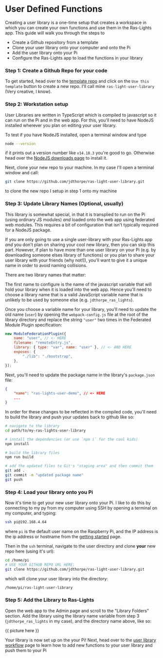 # User Defined Functions

Creating a user library is a one-time setup that creates a workspace in which
you can create your own functions and use them in the Ras-Lights app.  This
guide will walk you through the steps to 

-  Create a Github repository from a template
-  Clone your user library onto your computer and onto the Pi
-  Add the user library onto your Pi
-  Configure the Ras-Lights app to load the functions in your library

### Step 1: Create a Github Repo for your code

To get started, head over to the [template repo](https://github.com/jdthorpe/ras-lights-user-lib-template)
and click on the `Use this template` button to create a new repo. I'll call mine
`ras-light-user-library` (Very creative, I know).

### Step 2: Workstation setup

User Libraries are written in TypeScript which is compiled to javascript so it
can run on the Pi and in the web app. For this, you'll need to have NodeJS
installed wherever you plan on editing your user library.

To test if you have NodeJS installed, open a terminal window and type

```sh
node --version
```

if it prints out a version number like `v14.18.3` you're good to go. Otherwise head
over the [NodeJS downloads page](https://nodejs.org/en/download/) to install it.

Next, clone your new repo to your machine. In my case I'll open a terminal
window and call:

```sh
git clone https://github.com/jdthorpe/ras-light-user-library.git
```

to clone the new repo I setup in step 1 onto my machine

### Step 3: Update Library Names (Optional, usually)

This library is somewhat special, in that it is transplied to run on the Pi
(using ordinary JS modules) _and_ loaded onto the web app using federated
web modules. This requires a bit of configuration that isn't typically required
for a NodeJS package.

If you are only going to use a single user-library with your Ras-Lights app
*and* you don't plan on sharing your cool new library, then you can skip this
part. However, if plan to have more than one user library on your Pi (e.g. by
downloading someone elses library of functions) or you plan to share your user
library with your friends (why not!)), you'll want to give it a unique name in
order to avoid naming collisions.

There are two library names that matter:

The first name to configure is the name of the javascript variable that will
hold your library when it is loaded into the web app. Hence you'll need to
choose a library name that is a valid JavaScript variable name that is unlikely
to be used by someone else (e.g. `jdthorpe_ras_lights`).

Once you choose a variable name for your library, you'll need to update the old
name (`user`) by opening the `webpack-config.js` file at the root of the library
directory and replace the string `"user"` two times in the Federated Module
Plugin specification:

```js
new ModuleFederationPlugin({
    name: "user", // <- HERE
    filename: "remoteEntry.js",
    library: { type: "var", name: "user" }, // <- AND HERE
    exposes: {
        "./lib": "./bootstrap",
    },
});
```

Next, you'll need to update the package name in the library's `package.json`
file:

```json
{
    "name": "ras-lights-user-demo", // <- HERE
    ...
}
```

In order for these changes to be reflected in the compiled code, you'll need to
build the library and push your updates back to github like so:

```bash
# navigate to the library
cd path/to/my-ras-lights-user-library

# install the dependencies (or use `npm i` for the cool kids)
npm install

# build the library files
npm run build

# add the updated files to Git's "staging area" and then commit them
git add .
git commit -m "updated package name"
git push
```

### Step 4: Load your library onto you Pi

Now it's time to get your new user library onto your Pi. I like to do this by
connecting to my py from my computer using SSH by opening a terminal on my
computer, and typing:

```sh
ssh pi@192.168.4.64
```

where `pi` is the default user name on the Raspberry Pi, and the IP address is
the ip address or hostname from the [getting started](../getting-started) page.

Then in the `ssh` terminal, navigate to the user directory and clone **your**
new repo here (using it's url):

```sh
cd /home/pi
# USE YOUR GITHUB REPO URL HERE: 
git clone https://github.com/jdthorpe/ras-light-user-library.git 
```

which will clone your user library into the directory:

```txt
/home/pi/ras-light-user-library
```

### Step 5: Add the Library to Ras-Lights

Open the web app to the Admin page and scroll to the "Library Folders" section.
Add the library using the library name variable from step 3
(`jdthorpe_ras_lights` in my case), and the directory name above, like so:

{{ picture here }}

Your library is now set up on the your Pi! Next, head over to the [user library
workflow](../user-library-workflow) page to learn how to add new functions to
your user library and push them to your Pi
